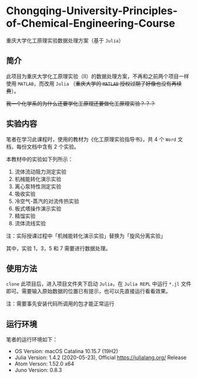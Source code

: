 # Chongqing-University-Principles-of-Chemical-Engineering-Course

重庆大学化工原理实验数据处理方案（基于 `Julia`）

## 简介

此项目为重庆大学化工原理实验（II）的数据处理方案，不再和之前两个项目一样使用 `MATLAB`，而改用 `Julia` （~~重庆大学的 `MATLAB` 授权过期了好像也没有再续费~~）。

~~我一个化学系的为什么还要学化工原理还要做化工原理实验？？？~~

## 实验内容

笔者在学习此课程时，使用的教材为《化工原理实验指导书》，共 4 个 `Word` 文档，每份文档中含有 2 个实验。

本教材中的实验如下列所示：

1. 流体流动阻力测定实验
2. 机械能转化演示实验
3. 离心泵特性测定实验
4. 吸收实验
5. 冷空气-蒸汽的对流传热实验
6. 板式塔操作演示实验
7. 精馏实验
8. 流体流线实验

注：实际授课过程中「机械能转化演示实验」替换为「旋风分离实验」

其中，实验 1，3，5 和 7 需要进行数据处理。

## 使用方法

`clone` 此项目后，进入项目文件夹下启动 `Julia`，在 `Julia REPL` 中运行 `*.jl` 文件即可。需要输入原始数据的位置已有提示，也可以先直接运行看看效果。

注：需要事先安装代码所调用的包才能正常运行

## 运行环境

笔者的运行环境如下：

* OS Version: macOS Catalina 10.15.7 (19H2)
* Julia Version: 1.4.2 (2020-05-23), Official https://julialang.org/ Release
* Atom Verson: 1.52.0 x64
* Juno Version: 0.8.3
